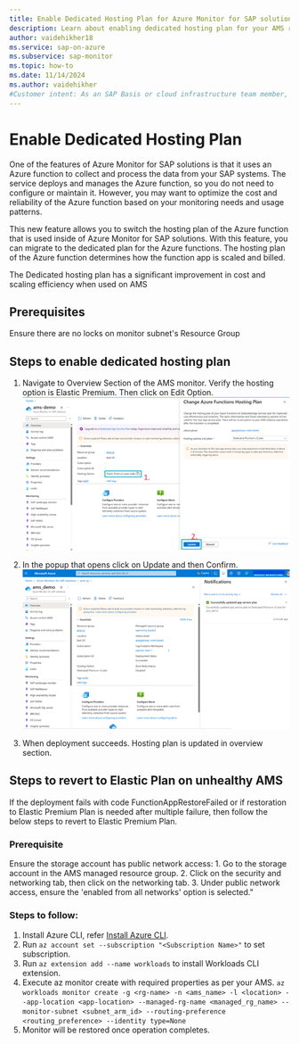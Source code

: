 ```yaml
---
title: Enable Dedicated Hosting Plan for Azure Monitor for SAP solutions
description: Learn about enabling dedicated hosting plan for your AMS resources
author: vaidehikher18
ms.service: sap-on-azure
ms.subservice: sap-monitor
ms.topic: how-to
ms.date: 11/14/2024
ms.author: vaidehikher
#Customer intent: As an SAP Basis or cloud infrastructure team member, I want to deploy Azure Monitor for SAP solutions with dedicated hosting plan.
---
```


# Enable Dedicated Hosting Plan

One of the features of Azure Monitor for SAP solutions is that it uses an Azure function to collect and process the data from your SAP systems. The service deploys and manages the Azure function, so you do not need to configure or maintain it. However, you may want to optimize the cost and reliability of the Azure function based on your monitoring needs and usage patterns. 

This new feature allows you to switch the hosting plan of the Azure function that is used inside of Azure Monitor for SAP solutions. With this feature, you can migrate to the dedicated plan for the Azure functions. The hosting plan of the Azure function determines how the function app is scaled and billed.

The Dedicated hosting plan has a significant improvement in cost and scaling efficiency when used on AMS

## Prerequisites
Ensure there are no locks on monitor subnet's Resource Group

## Steps to enable dedicated hosting plan
1.	Navigate to Overview Section of the AMS monitor. Verify the hosting option is Elastic Premium. Then click on Edit Option.
 ![Screenshot of Changing Azure Function Hosting Plan in AMS from Overview Section.](articles/sap/monitor/media/enable-dedicated-hosting-plan/change-hosting-plan.png)

2.	In the popup that opens click on Update and then Confirm.
 ![Screenshot of successful migration.](articles/sap/monitor/media/enable-dedicated-hosting-plan/Successful.png)

3.	When deployment succeeds. Hosting plan is updated in overview section.

## Steps to revert to Elastic Plan on unhealthy AMS
If the deployment fails with code FunctionAppRestoreFailed or if restoration to Elastic Premium Plan is needed after multiple failure, then follow the below steps to revert to Elastic Premium Plan.
### Prerequisite
Ensure the storage account has public network access:
    1. Go to the storage account in the AMS managed resource group.
    2. Click on the security and networking tab, then click on the networking tab.
    3. Under public network access, ensure the 'enabled from all networks' option is selected."
### Steps to follow:
1.	Install Azure CLI, refer [Install Azure CLI](https://go.microsoft.com/fwlink/?linkid=2297461).
2.	Run `az account set --subscription "<Subscription Name>"` to set subscription.
3.	Run `az extension add --name workloads` to install Workloads CLI extension.
5.	Execute az monitor create with required properties as per your AMS.
   `az workloads monitor create -g <rg-name> -n <ams_name> -l <location> --app-location <app-location> --managed-rg-name <managed_rg_name> --monitor-subnet <subnet_arm_id> --routing-preference <routing_preference> --identity type=None`
7.	Monitor will be restored once operation completes.

